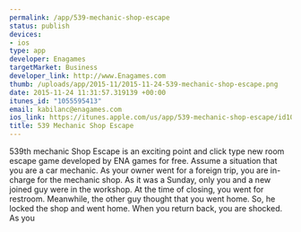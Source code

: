 ```yaml
--- 
permalink: /app/539-mechanic-shop-escape
status: publish
devices: 
- ios
type: app
developer: Enagames
targetMarket: Business
developer_link: http://www.Enagames.com
thumb: /uploads/app/2015-11/2015-11-24-539-mechanic-shop-escape.png
date: 2015-11-24 11:31:57.319139 +00:00
itunes_id: "1055595413"
email: kabilanc@enagames.com
ios_link: https://itunes.apple.com/us/app/539-mechanic-shop-escape/id1055595413?mt=8&ign-mpt=uo%3D4
title: 539 Mechanic Shop Escape
---
```


539th mechanic Shop Escape is an exciting point and click type new room escape game developed by ENA games for free. Assume a situation that you are a car mechanic. As your owner went for a foreign trip, you are in-charge for the mechanic shop. As it was a Sunday, only you and a new joined guy were in the workshop. At the time of closing, you went for restroom. Meanwhile, the other guy thought that you went home. So, he locked the shop and went home. When you return back, you are shocked. As you
